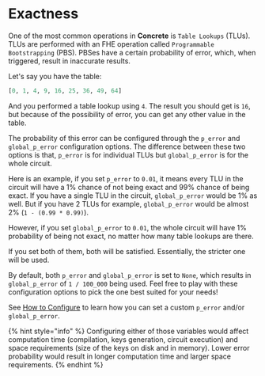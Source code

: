 # Exactness

One of the most common operations in **Concrete** is `Table Lookups` (TLUs). TLUs are performed with an FHE operation called `Programmable Bootstrapping` (PBS). PBSes have a certain probability of error, which, when triggered, result in inaccurate results.

Let's say you have the table:

```python
[0, 1, 4, 9, 16, 25, 36, 49, 64]
```

And you performed a table lookup using `4`. The result you should get is `16`, but because of the possibility of error, you can get any other value in the table.

The probability of this error can be configured through the `p_error` and `global_p_error` configuration options. The difference between these two options is that, `p_error` is for individual TLUs but `global_p_error` is for the whole circuit.

Here is an example, if you set `p_error` to `0.01`, it means every TLU in the circuit will have a 1% chance of not being exact and 99% chance of being exact. If you have a single TLU in the circuit, `global_p_error` would be 1% as well. But if you have 2 TLUs for example, `global_p_error` would be almost 2% (`1 - (0.99 * 0.99)`).

However, if you set `global_p_error` to `0.01`, the whole circuit will have 1% probability of being not exact, no matter how many table lookups are there.

If you set both of them, both will be satisfied. Essentially, the stricter one will be used.

By default, both `p_error` and `global_p_error` is set to `None`, which results in `global_p_error` of `1 / 100_000` being used. Feel free to play with these configuration options to pick the one best suited for your needs! 

See [How to Configure](../howto/configure.md) to learn how you can set a custom `p_error` and/or `global_p_error`.

{% hint style="info" %}
Configuring either of those variables would affect computation time (compilation, keys generation, circuit execution) and space requirements (size of the keys on disk and in memory). Lower error probability would result in longer computation time and larger space requirements.
{% endhint %}

